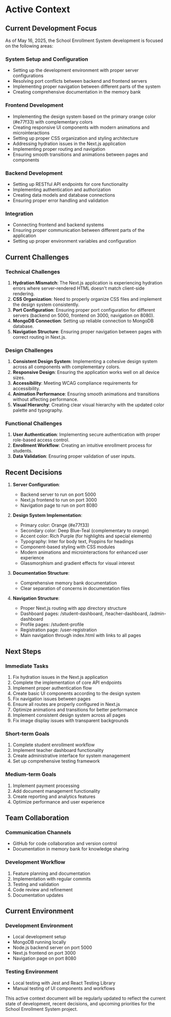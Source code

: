 # Active Context

## Current Development Focus

As of May 16, 2025, the School Enrollment System development is focused on the following areas:

### System Setup and Configuration

- Setting up the development environment with proper server configurations
- Resolving port conflicts between backend and frontend servers
- Implementing proper navigation between different parts of the system
- Creating comprehensive documentation in the memory bank

### Frontend Development

- Implementing the design system based on the primary orange color (#e77f33) with complementary colors
- Creating responsive UI components with modern animations and microinteractions
- Setting up proper CSS organization and styling architecture
- Addressing hydration issues in the Next.js application
- Implementing proper routing and navigation
- Ensuring smooth transitions and animations between pages and components

### Backend Development

- Setting up RESTful API endpoints for core functionality
- Implementing authentication and authorization
- Creating data models and database connections
- Ensuring proper error handling and validation

### Integration

- Connecting frontend and backend systems
- Ensuring proper communication between different parts of the application
- Setting up proper environment variables and configuration

## Current Challenges

### Technical Challenges

1. **Hydration Mismatch**: The Next.js application is experiencing hydration errors where server-rendered HTML doesn't match client-side rendering.
2. **CSS Organization**: Need to properly organize CSS files and implement the design system consistently.
3. **Port Configuration**: Ensuring proper port configuration for different servers (backend on 5000, frontend on 3000, navigation on 8080).
4. **MongoDB Connection**: Setting up reliable connection to MongoDB database.
5. **Navigation Structure**: Ensuring proper navigation between pages with correct routing in Next.js.

### Design Challenges

1. **Consistent Design System**: Implementing a cohesive design system across all components with complementary colors.
2. **Responsive Design**: Ensuring the application works well on all device sizes.
3. **Accessibility**: Meeting WCAG compliance requirements for accessibility.
4. **Animation Performance**: Ensuring smooth animations and transitions without affecting performance.
5. **Visual Hierarchy**: Creating clear visual hierarchy with the updated color palette and typography.

### Functional Challenges

1. **User Authentication**: Implementing secure authentication with proper role-based access control.
2. **Enrollment Workflow**: Creating an intuitive enrollment process for students.
3. **Data Validation**: Ensuring proper validation of user inputs.

## Recent Decisions

1. **Server Configuration**:

   - Backend server to run on port 5000
   - Next.js frontend to run on port 3000
   - Navigation page to run on port 8080

2. **Design System Implementation**:

   - Primary color: Orange (#e77f33)
   - Secondary color: Deep Blue-Teal (complementary to orange)
   - Accent color: Rich Purple (for highlights and special elements)
   - Typography: Inter for body text, Poppins for headings
   - Component-based styling with CSS modules
   - Modern animations and microinteractions for enhanced user experience
   - Glassmorphism and gradient effects for visual interest

3. **Documentation Structure**:

   - Comprehensive memory bank documentation
   - Clear separation of concerns in documentation files

4. **Navigation Structure**:
   - Proper Next.js routing with app directory structure
   - Dashboard pages: /student-dashboard, /teacher-dashboard, /admin-dashboard
   - Profile pages: /student-profile
   - Registration page: /user-registration
   - Main navigation through index.html with links to all pages

## Next Steps

### Immediate Tasks

1. Fix hydration issues in the Next.js application
2. Complete the implementation of core API endpoints
3. Implement proper authentication flow
4. Create basic UI components according to the design system
5. Fix navigation issues between pages
6. Ensure all routes are properly configured in Next.js
7. Optimize animations and transitions for better performance
8. Implement consistent design system across all pages
9. Fix image display issues with transparent backgrounds

### Short-term Goals

1. Complete student enrollment workflow
2. Implement teacher dashboard functionality
3. Create administrative interface for system management
4. Set up comprehensive testing framework

### Medium-term Goals

1. Implement payment processing
2. Add document management functionality
3. Create reporting and analytics features
4. Optimize performance and user experience

## Team Collaboration

### Communication Channels

- GitHub for code collaboration and version control
- Documentation in memory bank for knowledge sharing

### Development Workflow

1. Feature planning and documentation
2. Implementation with regular commits
3. Testing and validation
4. Code review and refinement
5. Documentation updates

## Current Environment

### Development Environment

- Local development setup
- MongoDB running locally
- Node.js backend server on port 5000
- Next.js frontend on port 3000
- Navigation page on port 8080

### Testing Environment

- Local testing with Jest and React Testing Library
- Manual testing of UI components and workflows

This active context document will be regularly updated to reflect the current state of development, recent decisions, and upcoming priorities for the School Enrollment System project.
